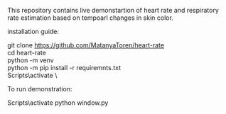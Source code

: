 This repository contains live demonstartion of heart rate and respiratory rate estimation
based on tempoarl changes in skin color.

installation guide:

git clone https://github.com/MatanyaToren/heart-rate \
cd heart-rate \
python -m venv \
python -m pip install -r requiremnts.txt \
Scripts\activate \


To run demonstration:

Scripts\activate
python window.py

